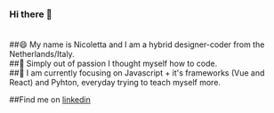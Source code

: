 ### Hi there 👋  <br/> <br/>

##😄 My name is Nicoletta and I am a hybrid designer-coder from the Netherlands/Italy. <br/>
##🌱 Simply out of passion I thought myself how to code. <br/>
##🔭 I am currently focusing on Javascript + it's frameworks (Vue and React) and Pyhton, everyday trying to teach myself more. <br/>

##Find me on [linkedin](https://www.linkedin.com/in/nicoletta-radice-b58520196/ "LinkedIn")
